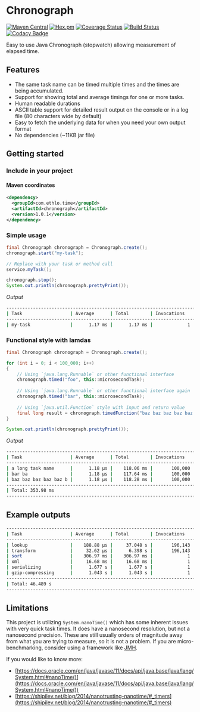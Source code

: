 # Chronograph

[![Maven Central](https://img.shields.io/maven-central/v/com.ethlo.time/chronograph.svg)](http://search.maven.org/#search%7Cga%7C1%7Cg%3A%22com.ethlo.time%22%20a%3A%22chronograph%22)
[![Hex.pm](https://img.shields.io/hexpm/l/plug.svg)](LICENSE)
[![Coverage Status](https://coveralls.io/repos/github/ethlo/chronograph/badge.svg?branch=master&kill_cache=3)](https://coveralls.io/github/ethlo/chronograph?branch=master)
[![Build Status](https://travis-ci.org/ethlo/chronograph.svg?branch=master)](https://travis-ci.org/ethlo/chronograph)
[![Codacy Badge](https://api.codacy.com/project/badge/Grade/0d9d2c9bfddc400f84203aa82a55f211)](https://www.codacy.com/app/morten/chronograph?utm_source=github.com&amp;utm_medium=referral&amp;utm_content=ethlo/chronograph&amp;utm_campaign=Badge_Grade)

Easy to use Java Chronograph (stopwatch) allowing measurement of elapsed time.

## Features
  * The same task name can be timed multiple times and the times are being accumulated.
  * Support for showing total and average timings for one or more tasks.
  * Human readable durations
  * ASCII table support for detailed result output on the console or in a log file (80 characters wide by default)
  * Easy to fetch the underlying data for when you need your own output format
  * No dependencies (~11KB jar file)

## Getting started

### Include in your project

#### Maven coordinates
```xml
<dependency>
  <groupId>com.ethlo.time</groupId>
  <artifactId>chronograph</artifactId>
  <version>1.0.1</version>
</dependency>
``` 

### Simple usage

```java
final Chronograph chronograph = Chronograph.create();
chronograph.start("my-task");

// Replace with your task or method call
service.myTask();

chronograph.stop();
System.out.println(chronograph.prettyPrint());
```

*Output*
```bash
--------------------------------------------------------------------------------
| Task                  | Average      | Total        | Invocations   | %      |    
--------------------------------------------------------------------------------
| my-task               |      1.17 ms |      1.17 ms |             1 |  100%  |
```

### Functional style with lamdas
```java
final Chronograph chronograph = Chronograph.create();

for (int i = 0; i < 100_000; i++)
{
    // Using `java.lang.Runnable` or other functional interface 
    chronograph.timed("foo", this::microsecondTask);
    
    // Using `java.lang.Runnable` or other functional interface again
    chronograph.timed("bar", this::microsecondTask);
    
    // Using `java.util.Function` style with input and return value
    final long result = chronograph.timedFunction("baz baz baz baz baz baz", this::microsecondFunction, 123);
}

System.out.println(chronograph.prettyPrint());
``` 

*Output*
```bash
--------------------------------------------------------------------------------
| Task                  | Average      | Total        | Invocations   | %      |    
--------------------------------------------------------------------------------
| a long task name      |      1.18 μs |    118.06 ms |       100,000 |  33.4% |
| bar ba                |      1.18 μs |    117.64 ms |       100,000 |  33.2% |
| baz baz baz baz baz b |      1.18 μs |    118.28 ms |       100,000 |  33.4% |
--------------------------------------------------------------------------------
| Total: 353.98 ms                                                             |
--------------------------------------------------------------------------------
```

## Example outputs
```bash
--------------------------------------------------------------------------------
| Task                  | Average      | Total        | Invocations   | %      |    
--------------------------------------------------------------------------------
| lookup                |    188.88 μs |     37.048 s |       196,143 |  79.7% |
| transform             |     32.62 μs |      6.398 s |       196,143 |  13.8% |
| sort                  |    306.97 ms |    306.97 ms |             1 |   0.7% |
| xml                   |     16.68 ms |     16.68 ms |             1 |   0.0% |
| serializing           |      1.677 s |      1.677 s |             1 |   3.6% |
| gzip-compressing      |      1.043 s |      1.043 s |             1 |   2.2% |
--------------------------------------------------------------------------------
| Total: 46.489 s                                                              |
--------------------------------------------------------------------------------
```

## Limitations
This project is utilizing `System.nanoTime()` which has some inherent issues with very quick task times. It does have a nanosecond resolution, but not a nanosecond precision. These are still usually orders of magnitude away from what you are trying to measure, so it is not a problem. If you are micro-benchmarking, consider using a framework like [JMH](https://mvnrepository.com/artifact/org.openjdk.jmh/jmh-core).

If you would like to know more:
  * [https://docs.oracle.com/en/java/javase/11/docs/api/java.base/java/lang/System.html#nanoTime()](https://docs.oracle.com/en/java/javase/11/docs/api/java.base/java/lang/System.html#nanoTime())
  * [https://shipilev.net/blog/2014/nanotrusting-nanotime/#_timers](https://shipilev.net/blog/2014/nanotrusting-nanotime/#_timers)
